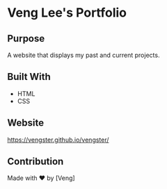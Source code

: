 # Veng Lee's Portfolio

## Purpose
A website that displays my past and current projects.

## Built With
* HTML
* CSS

## Website
https://vengster.github.io/vengster/

## Contribution
Made with ❤️ by [Veng]



<!--
**vengster/vengster** is a ✨ _special_ ✨ repository because its `README.md` (this file) appears on your GitHub profile.

Here are some ideas to get you started:

- 🔭 I’m currently working on ...
- 🌱 I’m currently learning ...
- 👯 I’m looking to collaborate on ...
- 🤔 I’m looking for help with ...
- 💬 Ask me about ...
- 📫 How to reach me: ...
- 😄 Pronouns: ...
- ⚡ Fun fact: ...
-->
